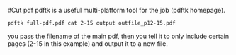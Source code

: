 #Cut pdf
pdftk is a useful multi-platform tool for the job (pdftk homepage).
```
pdftk full-pdf.pdf cat 2-15 output outfile_p12-15.pdf
```
you pass the filename of the main pdf, then you tell it to only include certain pages (2-15 in this example) and output it to a new file.